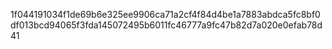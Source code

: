 1f044191034f1de69b6e325ee9906ca71a2cf4f84d4be1a7883abdca5fc8bf0df013bcd94065f3fda145072495b6011fc46777a9fc47b82d7a020e0efab78d41
